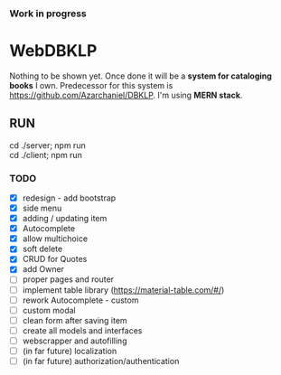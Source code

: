 
### Work in progress
# WebDBKLP

Nothing to be shown yet. 
Once done it will be a **system for cataloging books** I own. Predecessor for this system is https://github.com/Azarchaniel/DBKLP.
I'm using **MERN stack**.

## RUN
cd ./server; npm run  
cd ./client; npm run

### TODO
- [X] redesign - add bootstrap
- [X] side menu
- [X] adding / updating item
- [X] Autocomplete
- [X] allow multichoice
- [X] soft delete
- [X] CRUD for Quotes
- [X] add Owner
- [ ] proper pages and router
- [ ] implement table library (https://material-table.com/#/)
- [ ] rework Autocomplete - custom
- [ ] custom modal
- [ ] clean form after saving item
- [ ] create all models and interfaces
- [ ] webscrapper and autofilling
- [ ] (in far future) localization
- [ ] (in far future) authorization/authentication